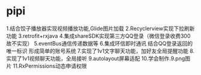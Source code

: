 # pipi
  1.结合饺子播放器实现视频播放功能,Glide图片加载
  2.Recyclerview实现下拉刷新功能
  3.retrofit+rxjava
  4.集成shareSDK实现第三方QQ登录（微信登录收费300故不实现）
  5.eventBus通信传递数据等
  6.集成环信即时通讯 结合QQ登录返回的唯一标识 形成简单的账号系统
  7.实现了1v1文字聊天功能，加好友全局提醒功能
  8.实现了1v1视频聊天功能，全局接听
  9.autolayout屏幕适配
  10.学会制作.9.png图片
  11.RxPermissions动态申请权限